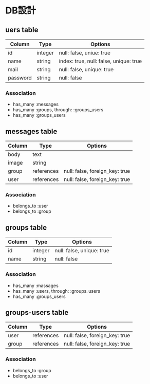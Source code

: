 # DB設計
## uers table
|Column|Type|Options|
|------|----|-------|
|id|integer|null: false, uniue: true|
|name|string|index: true, null: false, unique: true|
|mail|string|null: false, unique: true|
|password|string|null: false|
### Association
- has_many :messages
- has_many :groups, through: :groups_users
- has_many :groups_users

## messages table
|Column|Type|Options|
|------|----|-------|
|body|text||
|image|string||
|group|references|null: false, foreign_key: true|
|user|references|null: false, foreign_key: true|
### Association
- belongs_to :user
- belongs_to :group

## groups table
|Column|Type|Options|
|------|----|-------|
|id|integer|null: false, unique: true|
|name|string|null: false|
### Association
- has_many :massages
- has_many :users, through: :groups_users
- has_many :groups_users

## groups-users table
|Column|Type|Options|
|------|----|-------|
|user|references|null: false, foreign_key: true|
|group|references|null: false, foreign_key: true|
### Association
- belongs_to :group
- belongs_to :user